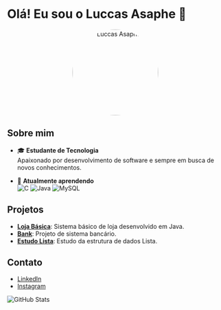 # Olá! Eu sou o Luccas Asaphe 👋

<p align="center">
  <img src="https://via.placeholder.com/150" alt="Luccas Asaphe" width="200" style="border-radius: 50%;">
</p>

## Sobre mim

- 🎓 **Estudante de Tecnologia**<br>
  Apaixonado por desenvolvimento de software e sempre em busca de novos conhecimentos.

- 🌱 **Atualmente aprendendo**<br>
  ![C](https://img.shields.io/badge/-C-A8B9CC?style=flat-square&logo=c&logoColor=white)
  ![Java](https://img.shields.io/badge/-Java-007396?style=flat-square&logo=java&logoColor=white)
  ![MySQL](https://img.shields.io/badge/-MySQL-4479A1?style=flat-square&logo=mysql&logoColor=white)

## Projetos

- [**Loja Básica**](https://github.com/LuccasAps/Loja-Basica): Sistema básico de loja desenvolvido em Java.
- [**Bank**](https://github.com/LuccasAps/Bank): Projeto de sistema bancário.
- [**Estudo Lista**](https://github.com/LuccasAps/Estudo-Lista): Estudo da estrutura de dados Lista.

## Contato

- [LinkedIn](https://www.linkedin.com/in/luccas-asaphe-pena-salomão-521837280)
- [Instagram](https://www.instagram.com/luccas__aps)

![GitHub Stats](https://github-readme-stats.vercel.app/api?username=LuccasAps&show_icons=true&theme=radical)
